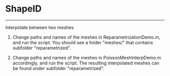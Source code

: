 # ShapeID

--------------
Interpolate between two meshes

1. Change paths and names of the meshes in ReparametrizationDemo.m, and run the script. You should see a folder "meshes/" that contains subfolder "reparametrized".

2. Change paths and names of the meshes in PoissonMeshInterpDemo.m accordingly, and run the script. The resulting interpolated meshes can be found under subfolder "reparametrized".
